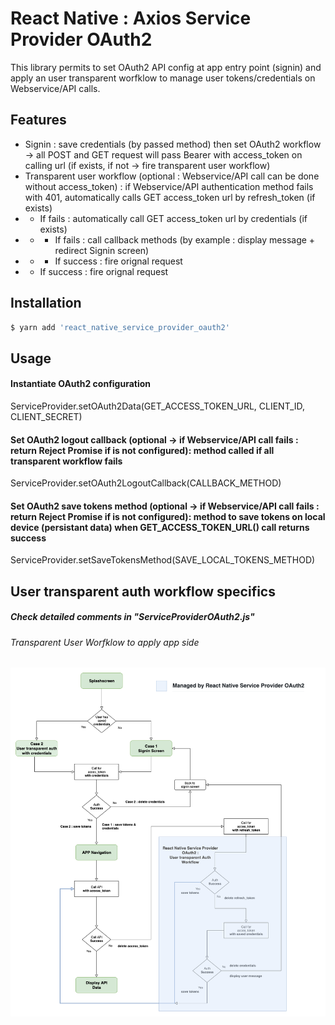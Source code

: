 # React Native : Axios Service Provider OAuth2 

This library permits to set OAuth2 API config at app entry point (signin) and apply an user transparent worfklow to manage user tokens/credentials on Webservice/API calls.

## Features
* Signin : save credentials (by passed method) then set OAuth2 workflow -> all POST and GET request will pass Bearer with access_token on calling url (if exists, if not -> fire transparent user workflow)
* Transparent user workflow (optional : Webservice/API call can be done without access_token) : if Webservice/API authentication method fails with 401, automatically calls GET access_token url by refresh_token (if exists)
* * If fails : automatically call GET access_token url by credentials (if exists)
* * * If fails : call callback methods (by example : display message + redirect Signin screen)
* * * If success : fire orignal request 
* * If success : fire orignal request 

## Installation
```sh
$ yarn add 'react_native_service_provider_oauth2'
```

## Usage
#### Instantiate OAuth2 configuration
ServiceProvider.setOAuth2Data(GET_ACCESS_TOKEN_URL, CLIENT_ID, CLIENT_SECRET)

#### Set OAuth2 logout callback (optional -> if Webservice/API call fails : return Reject Promise if is not configured): method called if all transparent workflow fails
ServiceProvider.setOAuth2LogoutCallback(CALLBACK_METHOD)

#### Set OAuth2 save tokens method (optional -> if Webservice/API call fails : return Reject Promise if is not configured): method to save tokens on local device (persistant data) when GET_ACCESS_TOKEN_URL() call returns success
ServiceProvider.setSaveTokensMethod(SAVE_LOCAL_TOKENS_METHOD)

## User transparent auth workflow specifics
##### Check detailed comments in "ServiceProviderOAuth2.js"
###### Transparent User Worfklow to apply app side
![N|Solid](https://github.com/razzium/react_native_service_provider_oauth2/blob/master/react_native_service_provider_oauth2.png?raw=true)
